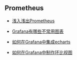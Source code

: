 **Prometheus**
---
  + [浅入浅出Prometheus](/doc/prometheus/in-out-prometheus.md)

  + [Grafana有哪些不常用图表](/doc/prometheus/grafana.md)
  + [如何在Grafana中集成echarts](/doc/prometheus/useecharts-in-grafana.md)
  + [如何在Grafana中制作环比视图](/doc/prometheus/compare-in-grafana.md)